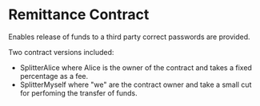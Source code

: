 # Remittance Contract

Enables release of funds to a third party correct passwords are provided. 

Two contract versions included:
* SplitterAlice where Alice is the owner of the contract and takes a fixed percentage as a fee.
* SplitterMyself where "we" are the contract owner and take a small cut for perfoming the transfer of funds.
